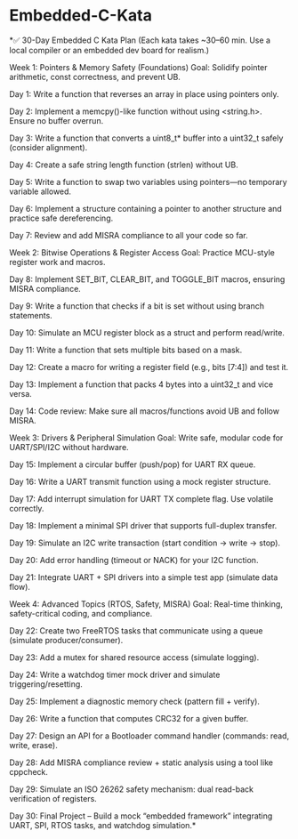# Embedded-C-Kata
*✅ 30-Day Embedded C Kata Plan
(Each kata takes ~30–60 min. Use a local compiler or an embedded dev board for realism.)

Week 1: Pointers & Memory Safety (Foundations)
Goal: Solidify pointer arithmetic, const correctness, and prevent UB.

Day 1: Write a function that reverses an array in place using pointers only.

Day 2: Implement a memcpy()-like function without using <string.h>. Ensure no buffer overrun.

Day 3: Write a function that converts a uint8_t* buffer into a uint32_t safely (consider alignment).

Day 4: Create a safe string length function (strlen) without UB.

Day 5: Write a function to swap two variables using pointers—no temporary variable allowed.

Day 6: Implement a structure containing a pointer to another structure and practice safe dereferencing.

Day 7: Review and add MISRA compliance to all your code so far.

Week 2: Bitwise Operations & Register Access
Goal: Practice MCU-style register work and macros.

Day 8: Implement SET_BIT, CLEAR_BIT, and TOGGLE_BIT macros, ensuring MISRA compliance.

Day 9: Write a function that checks if a bit is set without using branch statements.

Day 10: Simulate an MCU register block as a struct and perform read/write.

Day 11: Write a function that sets multiple bits based on a mask.

Day 12: Create a macro for writing a register field (e.g., bits [7:4]) and test it.

Day 13: Implement a function that packs 4 bytes into a uint32_t and vice versa.

Day 14: Code review: Make sure all macros/functions avoid UB and follow MISRA.

Week 3: Drivers & Peripheral Simulation
Goal: Write safe, modular code for UART/SPI/I2C without hardware.

Day 15: Implement a circular buffer (push/pop) for UART RX queue.

Day 16: Write a UART transmit function using a mock register structure.

Day 17: Add interrupt simulation for UART TX complete flag. Use volatile correctly.

Day 18: Implement a minimal SPI driver that supports full-duplex transfer.

Day 19: Simulate an I2C write transaction (start condition → write → stop).

Day 20: Add error handling (timeout or NACK) for your I2C function.

Day 21: Integrate UART + SPI drivers into a simple test app (simulate data flow).

Week 4: Advanced Topics (RTOS, Safety, MISRA)
Goal: Real-time thinking, safety-critical coding, and compliance.

Day 22: Create two FreeRTOS tasks that communicate using a queue (simulate producer/consumer).

Day 23: Add a mutex for shared resource access (simulate logging).

Day 24: Write a watchdog timer mock driver and simulate triggering/resetting.

Day 25: Implement a diagnostic memory check (pattern fill + verify).

Day 26: Write a function that computes CRC32 for a given buffer.

Day 27: Design an API for a Bootloader command handler (commands: read, write, erase).

Day 28: Add MISRA compliance review + static analysis using a tool like cppcheck.

Day 29: Simulate an ISO 26262 safety mechanism: dual read-back verification of registers.

Day 30: Final Project – Build a mock “embedded framework” integrating UART, SPI, RTOS tasks, and watchdog simulation.*
